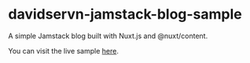 # davidservn-jamstack-blog-sample

A simple Jamstack blog built with Nuxt.js and @nuxt/content.

You can visit the live sample [here](https://davidservn-jamstack-blog-sample.pages.dev/).
